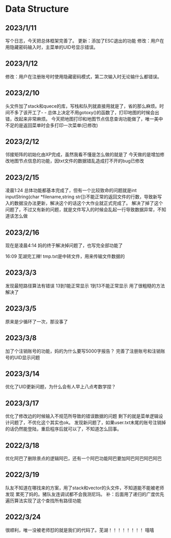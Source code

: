 # Data Structure
2023/1/11
-------------
写个日志，今天把总体框架完善了。
更新：添加了ESC退出的功能
修改：用户在用隐藏密码输入时，主菜单的UID号显示错误。

2023/1/12
--------------
修改：用户在注册账号时使用隐藏密码模式，第二次输入时无论输什么都错误。

2023/2/10
--------------------------
头文件加了stack和quece的库，写栈和队列就直接用就是了，省的那么麻烦。时间不多了该开工了- -
总体上决定不用gotoxy()的函数了，打印地图的时候会出错，改起来非常麻烦。
今天把地图打印和地图节点信息查询功能做了，唯一美中不足的是返回菜单时会多打印一次菜单(已修改)

2023/2/12
-----------------------------
邻接矩阵的初始化由XP完成，虽然我看不懂是怎么做的就是了
今天做的是增加修改地图节点信息的功能，因txt文件的数据错乱造成打不开的bug已修改

2023/2/15
-----------------------------
凌晨1:24 
总体功能都基本完成了，但有一个比较致命的问题就是int inputString(char *filename,string str[])不能正常的返回文件的行数，导致新写入的数据没办法更新，解决这个的话这个大作业就正式完成了。
解决了掉了这个问题了，不过又有新的问题，就是文件写入的时候会乱起一行导致数据异常，不知道该怎么做

2023/2/16
------------------------
现在是凌晨4:14
妈的终于解决掉问题了，也写完全部功能了

16:09
芜湖完工辣!
tmp.txt是中转文件，用来传输文件数据的

2023/3/3
-----------------------------
发现最短路径算法有错误
13到1能正常显示 1到13不能正常显示
用了很粗糙的方法解决了

2023/3/5
-------------------------------
原来是少循环了一次，那没事了

2023/3/8
--------------------------------
加了个注销账号的功能，妈的为什么要写5000字报告？
完善了注册账号和注销账号的UID显示问题

2023/3/14
---------------------------------
优化了UID更新问题，为什么会有人早上八点考数学捏？

2023/3/17
---------------------------------
优化了修改边的时候输入不规范所导致的错误数据的问题
剩下的就是菜单逻辑设计问题了，不优化这个其实也ok。
发现新问题了，如果user.txt末尾的账号注销掉的话仍然能登陆，重启程序后就可以了，不知道怎么回事。

2022/3/18
----------------------------------
优化阿巴了删除景点的逻辑阿巴，还有一个阿巴功能阿巴要加阿巴阿巴阿巴阿巴

2022/3/19
----------------------------------
队友不知道在哪找来的方案，用了stack和vector的头文件，不知道能不能被老师发现
累死了妈的。猪队友连调试都不会我测尼玛。
补：后面用了递归的广度优先遍历算法实现了这个查找所有路径功能

2022/3/24
----------------------------------
很顺利，唯一没被老师怼的就是我们的代码了。芜湖！！！！！！！！
嘻嘻
